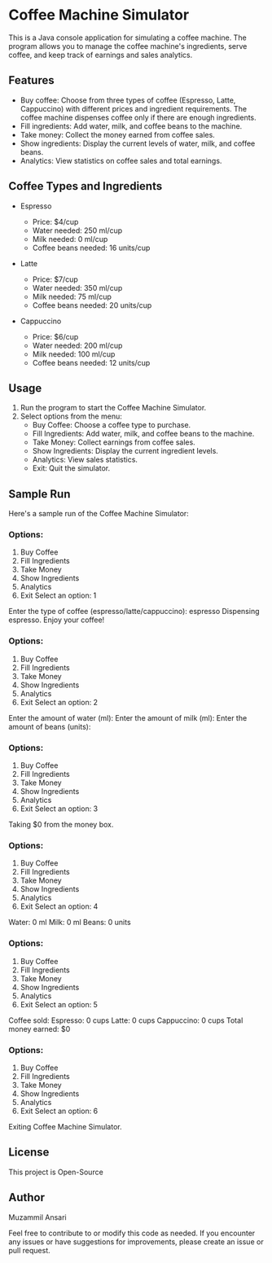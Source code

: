 # Coffee Machine Simulator

This is a Java console application for simulating a coffee machine. The program allows you to manage the coffee machine's ingredients, serve coffee, and keep track of earnings and sales analytics.

## Features

- Buy coffee: Choose from three types of coffee (Espresso, Latte, Cappuccino) with different prices and ingredient requirements. The coffee machine dispenses coffee only if there are enough ingredients.
- Fill ingredients: Add water, milk, and coffee beans to the machine.
- Take money: Collect the money earned from coffee sales.
- Show ingredients: Display the current levels of water, milk, and coffee beans.
- Analytics: View statistics on coffee sales and total earnings.

## Coffee Types and Ingredients

- Espresso
  - Price: $4/cup
  - Water needed: 250 ml/cup
  - Milk needed: 0 ml/cup
  - Coffee beans needed: 16 units/cup

- Latte
  - Price: $7/cup
  - Water needed: 350 ml/cup
  - Milk needed: 75 ml/cup
  - Coffee beans needed: 20 units/cup

- Cappuccino
  - Price: $6/cup
  - Water needed: 200 ml/cup
  - Milk needed: 100 ml/cup
  - Coffee beans needed: 12 units/cup

## Usage

1. Run the program to start the Coffee Machine Simulator.
2. Select options from the menu:
   - Buy Coffee: Choose a coffee type to purchase.
   - Fill Ingredients: Add water, milk, and coffee beans to the machine.
   - Take Money: Collect earnings from coffee sales.
   - Show Ingredients: Display the current ingredient levels.
   - Analytics: View sales statistics.
   - Exit: Quit the simulator.

## Sample Run

Here's a sample run of the Coffee Machine Simulator:

### Options:

1. Buy Coffee
2. Fill Ingredients
3. Take Money
4. Show Ingredients
5. Analytics
6. Exit
 Select an option: 1

Enter the type of coffee (espresso/latte/cappuccino): espresso
Dispensing espresso. Enjoy your coffee!

### Options:

1. Buy Coffee
2. Fill Ingredients
3. Take Money
4. Show Ingredients
5. Analytics
6. Exit
 Select an option: 2

Enter the amount of water (ml): 
Enter the amount of milk (ml): 
Enter the amount of beans (units): 

### Options:

1. Buy Coffee
2. Fill Ingredients
3. Take Money
4. Show Ingredients
5. Analytics
6. Exit
Select an option: 3

Taking $0 from the money box.

### Options:

1. Buy Coffee
2. Fill Ingredients
3. Take Money
4. Show Ingredients
5. Analytics
6. Exit
Select an option: 4

Water: 0 ml
Milk: 0 ml
Beans: 0 units

### Options:

1. Buy Coffee
2. Fill Ingredients
3. Take Money
4. Show Ingredients
5. Analytics
6. Exit
Select an option: 5

Coffee sold:
Espresso: 0 cups
Latte: 0 cups
Cappuccino: 0 cups
Total money earned: $0

### Options:

1. Buy Coffee
2. Fill Ingredients
3. Take Money
4. Show Ingredients
5. Analytics
6. Exit
Select an option: 6

Exiting Coffee Machine Simulator.


## License

This project is Open-Source

## Author

Muzammil Ansari

Feel free to contribute to or modify this code as needed. If you encounter any issues or have suggestions for improvements, please create an issue or pull request.
